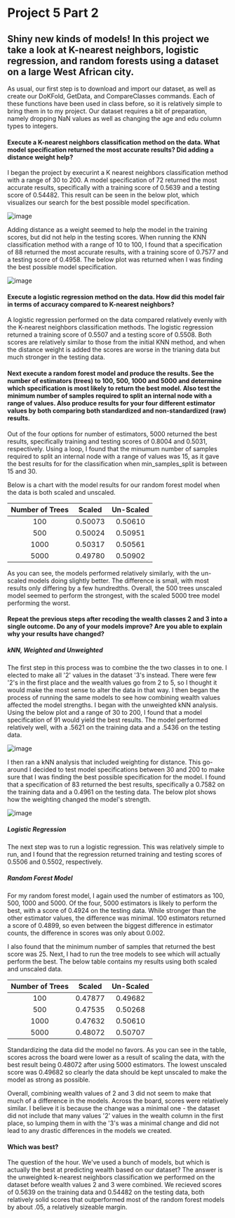 # Project 5 Part 2

## Shiny new kinds of models! In this project we take a look at K-nearest neighbors, logistic regression, and random forests using a dataset on a large West African city.

As usual, our first step is to download and import our dataset, as well as create our DoKFold, GetData, and CompareClasses commands. Each of these functions have been used in class before, so it is relatively simple to bring them in to my project. Our dataset requires a bit of preparation, namely dropping NaN values as well as changing the age and edu column types to integers. 

#### Execute a K-nearest neighbors classification method on the data. What model specification returned the most accurate results? Did adding a distance weight help?

I began the project by execurint a K nearest neighbors classification method with a range of 30 to 200. A model specification of 72 returned the most accurate results, specifically with a training score of 0.5639 and a testing score of 0.54482. This result can be seen in the below plot, which visualizes our search for the best possible model specification.

![image](https://user-images.githubusercontent.com/78165529/115970698-25f8f880-a512-11eb-9b59-b1435e42505e.png)

Adding distance as a weight seemed to help the model in the training scores, but did not help in the testing scores. When running the KNN classification method with a range of 10 to 100, I found that a specification of 88 returned the most accurate results, with a training score of 0.7577 and a testing score of 0.4958. The below plot was returned when I was finding the best possible model specification.

![image](https://user-images.githubusercontent.com/78165529/115970614-850a3d80-a511-11eb-9192-049535b0eb29.png)


#### Execute a logistic regression method on the data. How did this model fair in terms of accuracy compared to K-nearest neighbors?

A logistic regression performed on the data compared relatively evenly with the K-nearest neighbors classification methods. The logistic regression returned a training score of 0.5507 and a testing score of 0.5508. Both scores are relatively similar to those from the initial KNN method, and when the distance weight is added the scores are worse in the trianing data but much stronger in the testing data.


#### Next execute a random forest model and produce the results. See the number of estimators (trees) to 100, 500, 1000 and 5000 and determine which specification is most likely to return the best model. Also test the minimum number of samples required to split an internal node with a range of values. Also produce results for your four different estimator values by both comparing both standardized and non-standardized (raw) results.

Out of the four options for number of estimators, 5000 returned the best results, specifically training and testing scores of 0.8004 and 0.5031, respectively. Using a loop, I found that the minumum number of samples required to split an internal node with a range of values was 15, as it gave the best results for for the classification when min_samples_split is between 15 and 30. 

Below is a chart with the model results for our random forest model when the data is both scaled and unscaled.

| Number of Trees     | Scaled | Un-Scaled |
| :---: |    :----:   | :---: |
| 100   | 0.50073     | 0.50610  |
| 500   | 0.50024     | 0.50951     |
| 1000  | 0.50317     | 0.50561     |
| 5000  | 0.49780     | 0.50902     |

As you can see, the models performed relatively similarly, with the un-scaled models doing slightly better. The difference is small, with most results only differing by a few hundredths. Overall, the 500 trees unscaled model seemed to perform the strongest, with the scaled 5000 tree model performing the worst.


#### Repeat the previous steps after recoding the wealth classes 2 and 3 into a single outcome. Do any of your models improve? Are you able to explain why your results have changed?

##### kNN, Weighted and Unweighted
The first step in this process was to combine the the two classes in to one. I elected to make all '2' values in the dataset '3's instead. There were few '2's in the first place and the wealth values go from 2 to 5, so I thought it would make the most sense to alter the data in that way. I then began the process of running the same models to see how combining wealth values affected the model strengths. I began with the unweighted kNN analysis. Using the below plot and a range of 30 to 200, I found that a model specification of 91 would yield the best results. The model performed relatively well, with a .5621 on the training data and a .5436 on the testing data.

![image](https://user-images.githubusercontent.com/78165529/116001623-56e53600-a5c3-11eb-9bb0-fcf71404fa22.png)

I then ran a kNN analysis that included weighting for distance. This go-around I decided to test model specifications between 30 and 200 to make sure that I was finding the best possible specification for the model. I found that a specification of 83 returned the best results, specifically a 0.7582 on the training data and a 0.4961 on the testing data. The below plot shows how the weighting changed the model's strength.

![image](https://user-images.githubusercontent.com/78165529/116001810-7af54700-a5c4-11eb-88e6-69026cfc9658.png)

##### Logistic Regression

The next step was to run a logistic regression. This was relatively simple to run, and I found that the regression returned training and testing scores of 0.5506 and 0.5502, respectively. 

##### Random Forest Model

For my random forest model, I again used the number of estimators as 100, 500, 1000 and 5000. Of the four, 5000 estimators is likely to perform the best, with a score of 0.4924 on the testing data. While stronger than the other estimator values, the difference was minimal. 100 estimators returned a score of 0.4899, so even between the biggest difference in estimator counts, the difference in scores was only about 0.002. 

I also found that the minimum number of samples that returned the best score was 25. Next, I had to run the tree models to see which will actually perform the best. The below table contains my results using both scaled and unscaled data.

| Number of Trees     | Scaled | Un-Scaled |
| :---: |    :----:   | :---: |
| 100   | 0.47877     | 0.49682  |
| 500   | 0.47535     | 0.50268     |
| 1000  | 0.47632     | 0.50610     |
| 5000  | 0.48072     | 0.50707    |

Standardizing the data did the model no favors. As you can see in the table, scores across the board were lower as a result of scaling the data, with the best result being 0.48072 after using 5000 estimators. The lowest unscaled score was 0.49682 so clearly the data should be kept unscaled to make the model as strong as possible.

Overall, combining wealth values of 2 and 3 did not seem to make that much of a difference in the models. Across the board, scores were relatively similar. I believe it is because the change was a minimal one - the dataset did not include that many values '2' values in the wealth column in the first place, so lumping them in with the '3's was a minimal change and did not lead to any drastic differences in the models we created.

#### Which was best?

The question of the hour. We've used a bunch of models, but which is actually the best at predicting wealth based on our dataset? The answer is the unweighted k-nearest neighbors classification we performed on the dataset before wealth values 2 and 3 were combined. We recieved scores of 0.5639 on the training data and 0.54482 on the testing data, both relatively solid scores that outperformed most of the random forest models by about .05, a relatively sizeable margin. 
